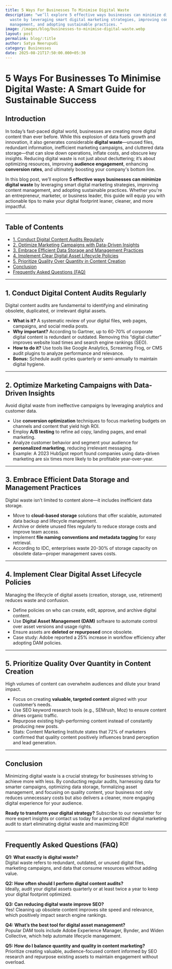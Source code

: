 ```yaml
---
title: 5 Ways For Businesses To Minimise Digital Waste
description: "we’ll explore 5 effective ways businesses can minimize digital
  waste by leveraging smart digital marketing strategies, improving content
  management, and adopting sustainable practices. "
image: /images/blog/businesses-to-minimise-digital-waste.webp
layout: post
permalink: blog/:title
author: Satya Neerupudi
category: Businesses
date: 2025-08-21T17:50:00.000+05:30
---
```

# 5 Ways For Businesses To Minimise Digital Waste: A Smart Guide for Sustainable Success

## Introduction

In today’s fast-paced digital world, businesses are creating more digital content than ever before. While this explosion of data fuels growth and innovation, it also generates considerable **digital waste**—unused files, redundant information, inefficient marketing campaigns, and cluttered data storage—that can slow down operations, inflate costs, and obscure key insights. Reducing digital waste is not just about decluttering; it’s about optimizing resources, improving **audience engagement**, enhancing **conversion rates**, and ultimately boosting your company's bottom line.

In this blog post, we’ll explore **5 effective ways businesses can minimize digital waste** by leveraging smart digital marketing strategies, improving content management, and adopting sustainable practices. Whether you're an entrepreneur, marketer, or business leader, this guide will equip you with actionable tips to make your digital footprint leaner, cleaner, and more impactful.

***

## Table of Contents

- [1. Conduct Digital Content Audits Regularly](#conduct-digital-content-audits-regularly)  
- [2. Optimize Marketing Campaigns with Data-Driven Insights](#optimize-marketing-campaigns-with-data-driven-insights)  
- [3. Embrace Efficient Data Storage and Management Practices](#embrace-efficient-data-storage-and-management-practices)  
- [4. Implement Clear Digital Asset Lifecycle Policies](#implement-clear-digital-asset-lifecycle-policies)  
- [5. Prioritize Quality Over Quantity in Content Creation](#prioritize-quality-over-quantity-in-content-creation)  
- [Conclusion](#conclusion)  
- [Frequently Asked Questions (FAQ)](#frequently-asked-questions-faq)  

***

## 1. Conduct Digital Content Audits Regularly

Digital content audits are fundamental to identifying and eliminating obsolete, duplicated, or irrelevant digital assets.

- **What is it?** A systematic review of your digital files, web pages, campaigns, and social media posts.
- **Why important?** According to Gartner, up to 60-70% of corporate digital content is redundant or outdated. Removing this “digital clutter” improves website load times and search engine rankings (SEO).
- **How to do it?** Use tools like Google Analytics, Screaming Frog, or CMS audit plugins to analyze performance and relevance.
- **Bonus:** Schedule audit cycles quarterly or semi-annually to maintain digital hygiene.

***

## 2. Optimize Marketing Campaigns with Data-Driven Insights

Avoid digital waste from ineffective campaigns by leveraging analytics and customer data.

- Use **conversion optimization** techniques to focus marketing budgets on channels and content that yield high ROI.
- Employ **A/B testing** to refine ad copy, landing pages, and email marketing.
- Analyze customer behavior and segment your audience for **personalized marketing**, reducing irrelevant messaging.
- Example: A 2023 HubSpot report found companies using data-driven marketing are six times more likely to be profitable year-over-year.

***

## 3. Embrace Efficient Data Storage and Management Practices

Digital waste isn’t limited to content alone—it includes inefficient data storage.

- Move to **cloud-based storage** solutions that offer scalable, automated data backup and lifecycle management.
- Archive or delete unused files regularly to reduce storage costs and improve team access.
- Implement **file naming conventions and metadata tagging** for easy retrieval.
- According to IDC, enterprises waste 20-30% of storage capacity on obsolete data—proper management saves costs.

***

## 4. Implement Clear Digital Asset Lifecycle Policies

Managing the lifecycle of digital assets (creation, storage, use, retirement) reduces waste and confusion.

- Define policies on who can create, edit, approve, and archive digital content.
- Use **Digital Asset Management (DAM)** software to automate control over asset versions and usage rights.
- Ensure assets are **deleted or repurposed** once obsolete.
- Case study: Adobe reported a 25% increase in workflow efficiency after adopting DAM policies.

***

## 5. Prioritize Quality Over Quantity in Content Creation

High volumes of content can overwhelm audiences and dilute your brand impact.

- Focus on creating **valuable, targeted content** aligned with your customer’s needs.
- Use SEO keyword research tools (e.g., SEMrush, Moz) to ensure content drives organic traffic.
- Repurpose existing high-performing content instead of constantly producing new posts.
- Stats: Content Marketing Institute states that 72% of marketers confirmed that quality content positively influences brand perception and lead generation.

***

## Conclusion

Minimizing digital waste is a crucial strategy for businesses striving to achieve more with less. By conducting regular audits, harnessing data for smarter campaigns, optimizing data storage, formalizing asset management, and focusing on quality content, your business not only reduces unnecessary costs but also delivers a cleaner, more engaging digital experience for your audience.

**Ready to transform your digital strategy?** Subscribe to our newsletter for more expert insights or contact us today for a personalized digital marketing audit to start eliminating digital waste and maximizing ROI!

***

## Frequently Asked Questions (FAQ)

**Q1: What exactly is digital waste?**  
Digital waste refers to redundant, outdated, or unused digital files, marketing campaigns, and data that consume resources without adding value.

**Q2: How often should I perform digital content audits?**  
Ideally, audit your digital assets quarterly or at least twice a year to keep your digital footprint optimized.

**Q3: Can reducing digital waste improve SEO?**  
Yes! Cleaning up obsolete content improves site speed and relevance, which positively impact search engine rankings.

**Q4: What’s the best tool for digital asset management?**  
Popular DAM tools include Adobe Experience Manager, Bynder, and Widen Collective, which help automate lifecycle management.

**Q5: How do I balance quantity and quality in content marketing?**  
Prioritize creating valuable, audience-focused content informed by SEO research and repurpose existing assets to maintain engagement without overload.

